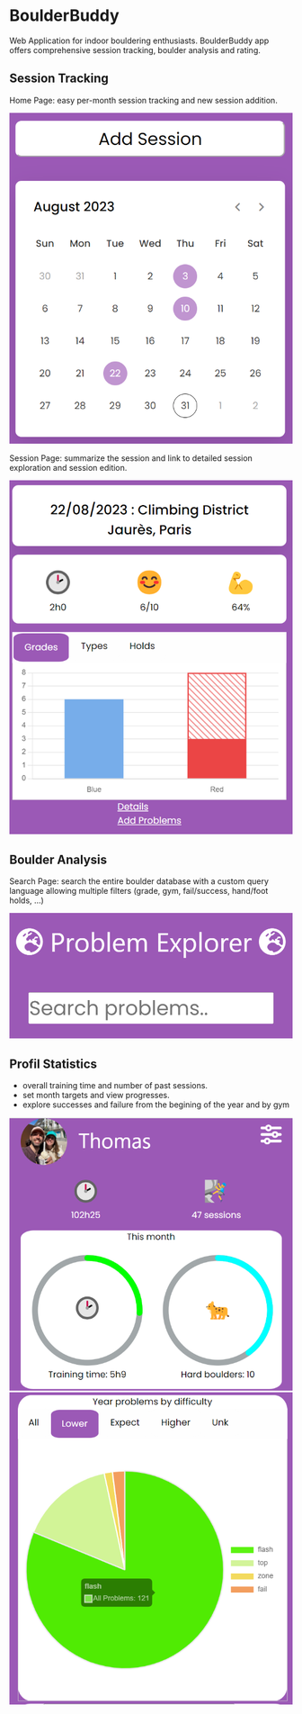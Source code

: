 # BoulderBuddy

Web Application for indoor bouldering enthusiasts. BoulderBuddy app offers comprehensive session tracking, boulder analysis and rating.

## Session Tracking

Home Page: easy per-month session tracking and new session addition.

![Session Calendar](/screenshots/calendar.png?raw=true "Session Calendar")

Session Page: summarize the session and link to detailed session exploration and session edition.

![Session](/screenshots/session.png?raw=true "Session")

## Boulder Analysis

Search Page: search the entire boulder database with a custom query language allowing multiple filters (grade, gym, fail/success, hand/foot holds, ...)

![Searchbar](/screenshots/pb-explorer.png?raw=true "Searchbar")


## Profil Statistics

- overall training time and number of past sessions. 
- set month targets and view progresses.
- explore successes and failure from the begining of the year and by gym

![Profil](/screenshots/profil+alltime+month.png?raw=true "Profil")
![Problems Achievement](/screenshots/year-pb-lower.png?raw=true "Problems Achievements")
